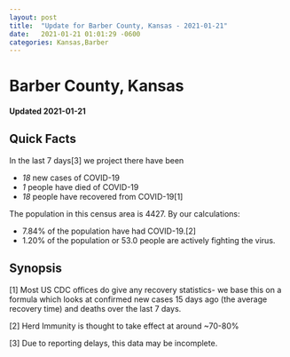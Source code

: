 ```yaml
---
layout: post
title:  "Update for Barber County, Kansas - 2021-01-21"
date:   2021-01-21 01:01:29 -0600
categories: Kansas,Barber
---
```


# Barber County, Kansas
#### Updated 2021-01-21

## Quick Facts

In the last 7 days[3] we project there have been
- *18* new cases of COVID-19
- *1* people have died of COVID-19
- *18* people have recovered from COVID-19[1]

The population in this census area is 4427. By our calculations:
- 7.84% of the population have had COVID-19.[2]
- 1.20% of the population or 53.0 people are actively fighting the virus.

## Synopsis




[1] Most US CDC offices do give any recovery statistics- we base this on a formula which looks at confirmed new cases
15 days ago (the average recovery time) and deaths over the last 7 days.

[2] Herd Immunity is thought to take effect at around ~70-80%

[3] Due to reporting delays, this data may be incomplete.
 
    